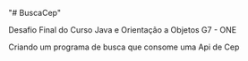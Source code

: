 "# BuscaCep" 

Desafio Final do Curso  Java e Orientação a Objetos G7 - ONE


Criando um programa de busca que consome uma Api de Cep
